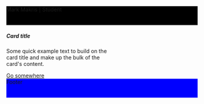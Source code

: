 <link type="text/css" rel="stylesheet" href="/assets/css/bootstrap.css" />

<div class="container fixed-top header" style="background-color: black; text-color: white; height: 50px">
Mark Makris | Student
</div>

<div class="theBody">
  <div class="card" style="width: 18rem;">
  <div class="card-body">
    <h5 class="card-title">Card title</h5>
    <p class="card-text">Some quick example text to build on the card title and make up the bulk of the card's content.</p>
    <a href="#" class="btn btn-primary">Go somewhere</a>
  </div>
</div>
</div>

<footer class="footer" style="background-color: blue; height: 50px">
Footer
</footer>